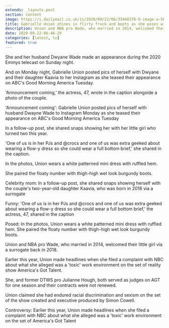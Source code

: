 ```yaml
---
extends: _layouts.post
section: content
image: https://i.dailymail.co.uk/1s/2020/09/22/06/33468370-0-image-a-56_1600753147178.jpg 
title: Gabrielle Union shines in flirty frock and boots as she poses with Dwyane Wade and daughter Kaavia 
description: Union and NBA pro Wade, who married in 2014, welcomed their little girl via a surrogate back in 2018. 
date: 2020-09-22-06-48-29 
categories: [latest, tv] 
featured: true 
--- 
```

She and her husband Dwyane Wade made an appearance during the 2020 Emmys telecast on Sunday night.

And on Monday night, Gabrielle Union posted pics of herself with Dwyane and their daughter Kaavia to her Instagram as she teased their appearance on ABC's Good Morning America Tuesday.

'Announcement coming,' the actress, 47, wrote in the caption alongside a photo of the couple.

'Announcement coming': Gabrielle Union posted pics of herself with husband Dwayne Wade to Instagram Monday as she teased their appearance on ABC's Good Morning America Tuesday

In a follow-up post, she shared snaps showing her with her little girl who turned two this year. 

'One of us is in her PJs and @crocs and one of us was extra geeked about wearing a flow-y dress so she could wear a full bottom brief,' she shared in the caption.

In the photos, Union wears a white patterned mini dress with ruffled hem.

She paired the floaty number with thigh-high wet look burgundy boots. 

Celebrity mom: In a follow-up post, she shared snaps showing herself with the couple's two-year-old daughter Kaavia, who was born in 2018 via a surrogate  

Funny: 'One of us is in her PJs and @crocs and one of us was extra geeked about wearing a flow-y dress so she could wear a full bottom brief,' the actress, 47, shared in the caption

Posed: In the photos, Union wears a white patterned mini dress with ruffled hem. She paired the floaty number with thigh-high wet look burgundy boots.

Union and NBA pro Wade, who married in 2014, welcomed their little girl via a surrogate back in 2018.

Earlier this year, Union made headlines when she filed a complaint with NBC about what she alleged was a 'toxic' work environment on the set of reality show America's Got Talent.

She, and former DTWS pro Julianne Hough, both served as judges on AGT for one season and their contracts were not renewed.

Union claimed she had endured racial discrimination and sexism on the set of the show created and executive produced by Simon Cowell.

Controversy: Earlier this year, Union made headlines when she filed a complaint with NBC about what she alleged was a 'toxic' work environment on the set of America's Got Talent 

